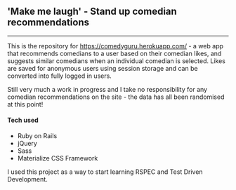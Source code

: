 ## 'Make me laugh' - Stand up comedian recommendations
******

This is the repository for https://comedyguru.herokuapp.com/ - a web app that recommends comedians to a user based on their comedian likes, and suggests similar comedians when an individual comedian is selected. Likes are saved for anonymous users using session storage and can be converted into fully logged in users. 

Still very much a work in progress and I take no responsibility for any comedian recommendations on the site - the data has all been randomised at this point!

#### Tech used

* Ruby on Rails
* jQuery
* Sass
* Materialize CSS Framework

I used this project as a way to start learning RSPEC and Test Driven Development.





